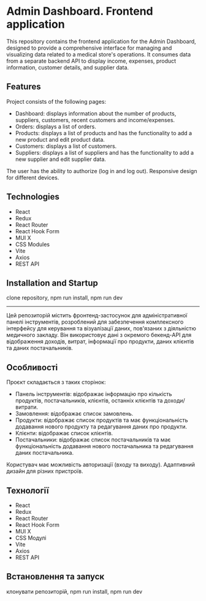 # Admin Dashboard. Frontend application

This repository contains the frontend application for the Admin Dashboard, designed to provide a comprehensive interface for managing and visualizing data related to a medical store's operations. It consumes data from a separate backend API to display income, expenses, product information, customer details, and supplier data.

## Features

Project consists of the following pages:

- Dashboard: displays information about the number of products, suppliers, customers, recent customers and income/expenses.
- Orders: displays a list of orders.
- Products: displays a list of products and has the functionality to add a new product and edit product data.
- Customers: displays a list of customers.
- Suppliers: displays a list of suppliers and has the functionality to add a new supplier and edit supplier data.

The user has the ability to authorize (log in and log out).
Responsive design for different devices.

## Technologies

- React
- Redux
- React Router
- React Hook Form
- MUI X
- CSS Modules
- Vite
- Axios
- REST API

## Installation and Startup

clone repository, npm run install, npm run dev

---

Цей репозиторій містить фронтенд-застосунок для адміністративної панелі інструментів, розроблений для забезпечення комплексного інтерфейсу для керування та візуалізації даних, пов'язаних з діяльністю медичного закладу. Він використовує дані з окремого бекенд-API для відображення доходів, витрат, інформації про продукти, даних клієнтів та даних постачальників.

## Особливості

Проєкт складається з таких сторінок:

- Панель інструментів: відображає інформацію про кількість продуктів, постачальників, клієнтів, останніх клієнтів та доходи/витрати.
- Замовлення: відображає список замовлень.
- Продукти: відображає список продуктів та має функціональність додавання нового продукту та редагування даних про продукти.
- Клієнти: відображає список клієнтів.
- Постачальники: відображає список постачальників та має функціональність додавання нового постачальника та редагування даних постачальника.

Користувач має можливість авторизації (входу та виходу).
Адаптивний дизайн для різних пристроїв.

## Технології

- React
- Redux
- React Router
- React Hook Form
- MUI X
- CSS Модулі
- Vite
- Axios
- REST API

## Встановлення та запуск

клонувати репозиторій, npm run install, npm run dev
